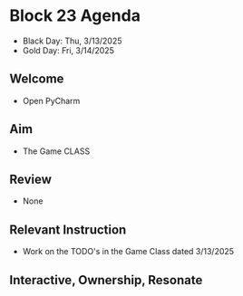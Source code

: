 
# Block 23 Agenda
- Black Day: Thu, 3/13/2025
- Gold Day: Fri, 3/14/2025

## Welcome

- Open PyCharm

## Aim

- The Game CLASS

## Review

- None

## Relevant Instruction

- Work on the TODO's in the Game Class dated 3/13/2025  

## Interactive, Ownership, Resonate


